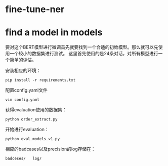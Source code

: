 # fine-tune-ner
# find a model in models
要对这个BERT模型进行微调首先就要找到一个合适的初始模型。那么就可以先使用一个较小的数据集进行测试。
这里首先使用的是24条对话，对所有模型进行一个简单的评估。

安装相应的环境：
```
pip install -r requirements.txt
```

配置config.yaml文件
```
vim config.yaml
```

获得evaluation使用的数据集：
```
python order_extract.py
```

开始进行evaluation：
```
python eval_models_v1.py
```

相应的badcases以及precision的log存储在：
```
badceses/   log/
```



